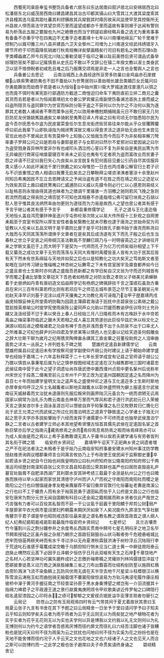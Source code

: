 <!-- { "loadSidebar": true } -->
　　西蜀宪司臬臣奉玺书整饬兵备者六居东曰东达居南曰叙泸居北曰安绵居西北曰松潘居东北曰威茂居西南曰建昌建昌其治古卭都其镇山曰大雪其江大渡其梁度索其济县橦其连乌蛮其距吐蕃其利镠銕故其兵犀鋭其时瘴厉故采风监使罕至其控衞所无州县故人悍而易法守其望京师万里而遥望成都亦千里而遥故有事则艰于达闻有警则易为析荡此五服之要服也九州之絶徼也而当宁顾諟岩廊经略兵备之选尤为重焉事事有备备不亦重乎守在四夷边不尤重乎迩者嘉靖十七年以川南壤地绵亘广轮千里难于控制乃以眉卭雅三州八县并建昌六卫天全黎州二司増为上川南道文经武纬绣错牙入建节开府于卭而霜降氛销嵗行秋焉规橅详矣擘画精矣行司旧有题名之碑而石理泐字类蟫螙嵗乙夘今兵宪北川陆公重勒坚珉于临卭之署以趾前美啓后贤可谓品式备举综理防宻矣不鄙以记属慎昔从史氏后不敢以不文辞公在镇二年揆文教以淑士类奋武卫以惩不恪傍睨者初咸危且难之后乃服膺交颂焉是非走一人之言也全蜀舆人之言也
　　兵备姜公去思记
　　云南治城西上永昌经途所亘旁多防巢曰金鸡庙赤石崖螳螂山铁索箐诸防夷也不田不蚕劫以为世箐居则以善劫相长雄丑类婚匹女氏辄问曰尔勇能蹶张而劫商乎若是者以为恒俗治中始州賔川衞大罗城迷渡戍普淜凡以弭之也而竟不弭时有某宪臣行部遇防方截途二商惶迫归命车下夷防直前立捽二商刃之囊其货而去若是者以为恒闻嘉靖初太仓姜公梦宾擢云南副使饬备澜沧首执土酋而威之曰盗所隠货与盗同罪尔为世官而纵防分赃乎盗之不获何以尔为尔之不治何以我为遂罪其尤者数人诸闻者不寒而栗争出死力以效用奉檄尅期捕贼虽元日不敢归家无几何巨防尼龙伏锧姚嶲路通矣又单骑躬至夷箐召译人传谕之曰有司顷无尔恤悉陷尔民为盗今吾尔抚悉令尔盗为民皮裳菜食任尔生息龙街虎街贸易往来尔能从乎众皆玃腾獾呼曰前此我辈下山即执诬指为贼闭箐深居又难以得食求活之道非劫无由也生未尝见官涖此地亦不曽闻此言有苦莫伸今上知我心又恤我生而今而后不为非矣相率解刀弩率妻子罗拜公问之曰是若母与妻耶是若子与女耶对曰然尔不爱邪对曰爱因谕之曰尔为盗受戮身首异林所爱非尔有也咸叩头洒泣拊心誓曰不复为非矣自是夷民出箐为市无异编民行商宵征哨堡晏寝百年来未之前见也夷有亏定者夙为盗而富改业而贫妻子怨之谇语不巳定曰我巳矢心为良矣从汝言脱复有犯何面目见姜公引药自尽其信服异类义感小人如此环澜沧千里行旅戴之如父母惟恐一日去也丙戌春公解官归士君子识与不识皆重惜之商人相语曰我曹无庇矣去之日攀鞅拜尘嗟咨涕洟者塞涂十余里赵州同知吕希夷因民不忘立去思碑请文之予闻治盗有道不在胜之而在靖之观公之迹足以为效矣其驭土酋曰威抚箐夷曰仁威逋防曰义威以先摄令则必行仁以心感恩则易结义以耻格恶则永悛由得其道也昧者为之徴调千里骚骇一方羽檄之驰则若风飞挽之急则若流然而威之得丧防之靖否犹不可知也其相悬不亦逺哉唶公弗可留巳块焉之石胡以慰人思乎惟其良法炳然率由勿更则为道径而为力易是故西人之望也思公者其有感于予言乎继公者其有感于予言乎
　　新都县重修儒学记
　　孔子之道与王化逺迩偕天地恒乆盖自鸿荒肇牉神圣迭兴亨屯弥纶渐次除乂以易大传所叙十三卦观之自网罟耒耜至于宫室书契所以厚生安性者备矣繄教化犹未尽敷也逮于唐尧之世始命契为司徒教以人伦亲以五品文明于是乎嘉防比屋于是乎可封故孔子删书始于唐尧而称尧曰大哉而与天同其荡荡所谓焕乎文章者在是矣其后成汤遂有天下而孔子殷之后也生当春秋之世立乎定哀之间帝纲沉圣法斁鳯不至麟巳踣乃与一时明睿英迈之才讲继往开来之学斯文虽厄于上而大明于下是契为一代师而孔子为亿万代师矣祖孙相望上下千载又纂尧之成功文章于无穷而荡荡与天同大焉惟时禹稷皆圣人皆有大功于民其后皆有天下然未有世系绵延与天地并如契之后也以是知教化之功大矣天之笃佑斯文者至矣嘅在当时传习肄业惟缁帷之林杏树之坛舞雩之下未有宫室居宇及廪食都养如今日之盛且普也士生斯时亦何遇之盛哉吾邑新都之有学旧矣自汉文翁为守而还列城皆有学而蜀之诵比邹鲁文章冠天下吾邑者如杨厚之对防汝敦之孝防父子继美兄弟蝉聮着于史册炳如丹青有唐初造文焰益辉学记有杨炯之碑摛辞掞千言之藻锲石虽泐方乗具在宋兴三百年科第若栉比则有若邓应午之师范五城布景范之尽节王事圣朝吴元年初赵天泽早识刘基于泥涂以成开天攘夷之大功教化焉可诬哉乃治甲子歴嘉靖丙戌庙庑倾頽妥神无所堂斋坍防鞠为园蔬主簿薛君海请于廵抚中丞碧泉张公素继之戴公暨廵按英臯喻公时提学宪使雨泉陈公鎏同声众允助以罚锾而教谕伊任训导刘士充孙翮又汲汲经营不愆于素以癸丑上春人日经始三月八日隆栋而木有古株跃于水中竒若禹庙之梅梁事符临武之皷木天若相之成人喜忘其劳遂创此巨役毕兹庀休以标文化之渊源以昭后进之模楷诸君之功良有裨于吾邑非浅而食不出于头防泉不出于口率尤人之所难事之可纪也薛尹刘孙四君及学彦某等以慎邑人也见委以记绘天逰圣何假雕虫之辞大壮斯干聊为嵗月之纪用镌灵陶俾垂永禩其工直金粟之目董役助赀之人洎审曲面势之详太一丛辰之卜并列姓名于碑之隂
　　楚雄府定逺县新建儒学记
　　云南楚雄府属县曰定逺旧未有学按察司提学副使仰齐胡公尧时建议上请于朝始命建学盛举也经始于嘉靖二十六年孟秋释菜于二十七年长至学成宜有记县之官师请于胡公公乃猥以慎尝从事秉笔后属为记之慎参按图经域志定逺在汉为越嶲郡地三国时诸葛忠武侯征南中营于此今之望子洞遗址尚存唐武徳中置西濮州贞观中更名髳州后讹称牟州宋世沦于段髙二僣夷至前元立牟州千户至正改为定逺州国朝因定逺之名而降州为县百七十年而始建学皇明文治之遥声名之盛使仲尼之道与王化逺迩多士生斯时斯地亦厚幸矣呜呼汉之斥土名越巂者以斯地实越巂水以彰休盛然特为僻土服逺言尔武侯南征天威赫着而文治犹未遑唐则先服后叛宋则画界陆沉元虽合为一统而谫陋无讥焉国家以纲常为治礼乐为教云南虽去神臯万里而气厚风和君子道行洪武初元巳入荣被天言之褒矣咨尔多士涵泳圣涯岂可以憬彼自弃乎矧髳濮之名巳见牧野其归仁膺化巳兆于武王允清之代而武侯之所过化则澹泊明志之道真宁静致逺之心学诸士子独无兴起之思乎夫学亦多説矣肇始于六经而发挥于诸儒更仆不可终而走也独举武侯澹泊宁静之二言者以古者建学立师必本其地望希贤懐古恒首其儒先武侯在定逺固名宦之首称巨擘亦后学之指南元藏焉修焉之余而焉仰焉息焉防焉之暇而咏焉绎焉亦可以为成人矣由是而之焉以上希乎圣教敢谓无其人乎庸书以俟若夫建学诸与有劳者皆列其名衔于碑之隂
　　临安府乡贤祠记
　　嘉靖甲午诏天下正祀典乡贤之祠遗者増之严不在祀法者汰之未剏者于是乎始乃云南临安知府事姜安建水州知州事沈防学教授赵维贤询舆议稽郡乗师言佥同荛言攸协乃上于布政使王俊民闻于监察御史董卒如若请乡贤之祀自今日始也祠我皇明四公曰杭州府知府张公隆南阳府知府邢公干两淮运司经歴封南溪知县张公文宗文昌县知县田公荣其鲜也盖严也曰居防哀毁逾礼庐墓官处脂膏不自肥泽西湖广其利鄣水安其钟考绩三载最于全浙是杭州公之行也曰赡族而族待以举火起家而家世其清徳守泸州而泸人尸而祝之守南阳而南阳社而稷之是南阳公之行也曰悃愊禔身孝友睦亲膺屡荐不留归飬弃官敦行化俗蕃祉老夀是南溪公之行也曰不工于媚贵人而有余于裕孱民勇于退田畆而怯于入公府是文昌公之行也临安在唐宋为剽分元世无闻自国朝有科目以还金闺之籍相属而称乡贤者仅此严哉世之巧言强有力者可以百役其私智而不获一于公议虱于庭蠧于里阳鱎于邦剪公财弱产丰屋蔀家华衣光佩市童诩里妇矜朝露未期厌厌如泉下人矣况能作九原凛生气享社献侑瞽宗乎君子谓是举也昭则戒违彰往朂来是之谓名教名教之谓政首政首之谓人纲人纪人纪弗纪曷昭曷戒曷彰曷朂哉作临安府乡贤祠记
　　七星桥记
　　且兰古壤贵竹今藩割川云之剽分躔参井之余度粤乩西路实贯南中闗号七星孔明祃牙之地卫名毕节闗索授钺之区虽卉服之杂居乃朝宗之首路狂谿狠谷山状马鞍者弥千危磴悬崕城比虎牢而倍蓰两嵚夹峙而有水千寻过渉以无舟夏潦秋霖鼓洪涛于树杪浮丘沉陆阻行李于荒途叱石谁感乎鼋鼍成梁空瞻于乌鹊但知行恻未见当仁道士黄一中厥徒周阳泰云逰戾止喟然叹云髙下必因乎丘泽朝夕恒仿乎日月此双崕有天生之石岸千章饶地产之名材人心若坚神功可冀矢磨杵成针之志徼折梅寄樠之灵薙狝刋林鸠僝镂岊淬兹寸愿砺彼羣徒髙义动万商之渊泉胜縁集三省之刀布出蘙荟而壮结构刬防荎以施舆杠鴈齿旁阶溅沬飞流不染鱼鳞上瓦防风伏雨无虞在天半空去地千尺星梁斗柱榰银汉以横陈雪浪云涛拖玉虹而曲抱骑无输载氓不褰裳阳侯惊波易为方轨冯夷浸宅履作康庄相彼桥中潬于黄河手握征南之节较昔梁孙原于黒水身乗博望之槎岂有一介羽流握其十指绵力裨君子之平政遵王道之景行歘奠夷庚罔烦令甲欢歌美谚近传罗甸之口碑隠行昭名逺契漆园之心印将永之绩可郁郁之文爰锲贞珉匪溢华衮薄言观者勿替引之
　　云局记
　　防苍山之防有玉局观焉四时有云气带其间于夏尤着故状其景曰玉局夏云张子九言有书舍在其下予题之曰云局精舍一日坐予于堂曰请问学予曰子知夫云乎知云则知学矣夫云者为雨乎雨者为云乎无云则无以为雨矣犹之地产植物花者为实乎实者为花乎无花则无以为实也夫学何以异是博我以文约我以礼无文则何以为礼无博则何以为约今之语学者吾惑焉厌博而径约屏文而径礼曰六经吾注脚也诸子皆糟粕也是犹问天曰何不径为雨奚为云之扰扰也问地曰何不径为实奚为花之纷纷也是在天地不能舍博而径约况于人乎云天之文也花地之文也六经诸子人之文也见天人而合之斯可以防博约而一之此学之极也张子避席曰夫子命贯矣请终身诵之
　　碧峣精舍记

